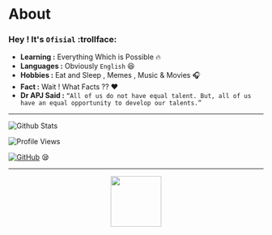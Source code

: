 # About

### Hey ! It's ```Ofisial``` :trollface:

-  **Learning :** Everything Which is Possible :fire:	
-  **Languages :** Obviously ```English``` :laughing:
-  **Hobbies :** Eat and Sleep , Memes , Music & Movies :headphones:
-  **Fact :** Wait ! What Facts ?? :heart: 
- **Dr APJ Said :** ```“All of us do not have equal talent. But, all of us have an equal opportunity to develop our talents.” ```

---------------------------------------------------------------------------------------------------------------------------------------------------------------------------------



![Github Stats](https://github-readme-stats.vercel.app/api?username=ofisial&show_icons=true&title_color=8571FF&icon_color=E4FF6B&count_private=true&include_all_commits=true&show_icons=true&theme=dark)




![Profile Views](https://hits.seeyoufarm.com/api/count/incr/badge.svg?url=https://github.com/ofisial/&title=Profile%20Views)

[![GitHub](https://img.shields.io/badge/dynamic/json?logo=github&label=GitHub+Followers&labelColor=282c34&color=181717&query=%24.data.totalSubs&url=https%3A%2F%2Fapi.spencerwoo.com%2Fsubstats%2F%3Fsource%3Dgithub%26queryKey%3Dofisial&longCache=true)](github.com/ofisial)
😪

---------------------------------------------------------------------------------------------------------------------------------------------------------------------------------



<p align="center">
	<img width="100" src="https://github.githubassets.com/images/spinners/octocat-spinner-64.gif">



	





